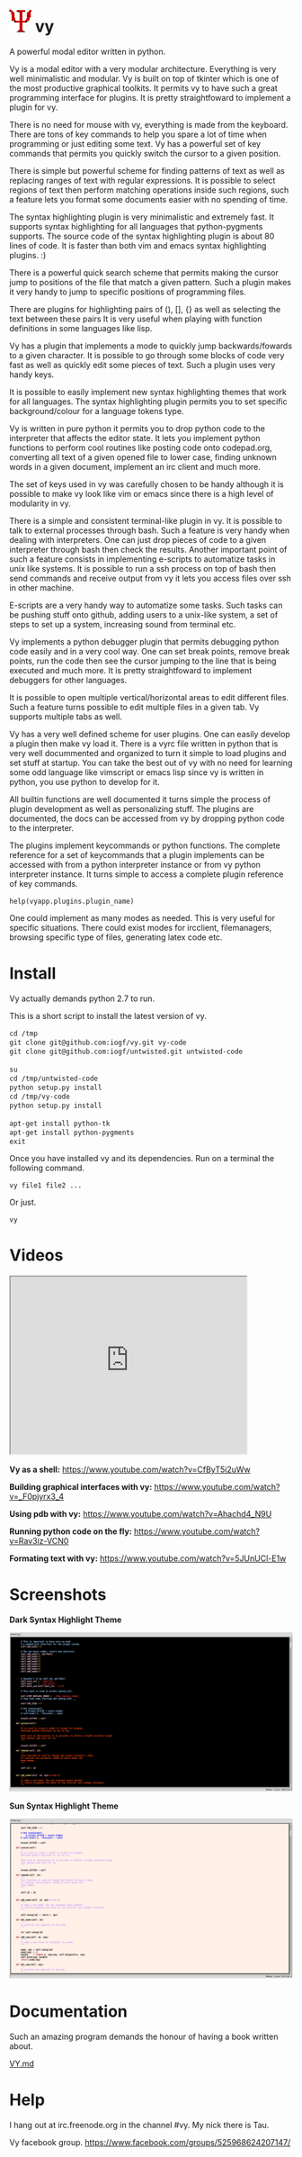 ![vy](vy.gif) vy
================

A powerful modal editor written in python.

Vy is a modal editor with a very modular architecture. Everything is very well minimalistic and modular. 
Vy is built on top of tkinter which is one of the most productive graphical toolkits. It permits vy
to have such a great programming interface for plugins. It is pretty straightfoward to implement a plugin for vy.

There is no need for mouse with vy, everything is made from the keyboard. There are tons of key commands to help 
you spare a lot of time when programming or just editing some text. Vy has a powerful set of key commands that
permits you quickly switch the cursor to a given position. 

There is simple but powerful scheme for finding patterns of text as well as replacing ranges of text with regular 
expressions. It is possible to select regions of text then perform matching operations inside such regions, 
such a feature lets you format some documents easier with no spending of time.

The syntax highlighting plugin is very minimalistic and extremely fast. It supports syntax highlighting 
for all languages that python-pygments supports. The source code of the syntax highlighting plugin is about 
80 lines of code. It is faster than both vim and emacs syntax highlighting plugins. :)

There is a powerful quick search scheme that permits making the cursor jump to positions of the file that match
a given pattern. Such a plugin makes it very handy to jump to specific positions of programming files.

There are plugins for highlighting pairs of (), [], {} as well as selecting the text between these pairs 
It is very useful when playing with function definitions in some languages like lisp.

Vy has a plugin that implements a mode to quickly jump backwards/fowards to a given character. It is possible
to go through some blocks of code very fast as well as quickly edit some pieces of text. Such a plugin
uses very handy keys.

It is possible to easily implement new syntax highlighting themes that work for all languages.
The syntax highlighting plugin permits you to set specific background/colour for a language tokens type.

Vy is written in pure python it permits you to drop python code to the interpreter that affects the editor state.
It lets you implement python functions to perform cool routines like posting code onto codepad.org, converting all text 
of a given opened file to lower case, finding unknown words in a given document, implement an irc client and much more.

The set of keys used in vy was carefully chosen to be handy although it is possible to make vy look like vim or emacs since
there is a high level of modularity in vy.

There is a simple and consistent terminal-like plugin in vy. It is possible to talk to external processes through bash.
Such a feature is very handy when dealing with interpreters. One can just drop pieces of code to a given interpreter 
through bash then check the results. Another important point of such a feature consists in implementing e-scripts 
to automatize tasks in unix like systems. It is possible to run a ssh process on top of bash then send commands and receive 
output from vy it lets you access files over ssh in other machine.

E-scripts are a very handy way to automatize some tasks. Such tasks can be pushing stuff onto github, adding users 
to a unix-like system, a set of steps to set up a system, increasing sound from terminal etc. 

Vy implements a python debugger plugin that permits debugging python code easily and in a very cool way. 
One can set break points, remove break points, run the code then see the cursor jumping to the line 
that is being executed and much more. It is pretty straightfoward to implement debuggers for other languages.

It is possible to open multiple vertical/horizontal areas to edit different files. Such a feature turns possible
to edit multiple files in a given tab. Vy supports multiple tabs as well.

Vy has a very well defined scheme for user plugins. One can easily develop a plugin then make vy load it.
There is a vyrc file written in python that is very well docummented and organized to turn it simple to load 
plugins and set stuff at startup. You can take the best out of vy with no need for learning some odd language
like vimscript or emacs lisp since vy is written in python, you use python to develop for it.

All builtin functions are well documented it turns simple the process of plugin development as well as personalizing stuff.
The plugins are documented, the docs can be accessed from vy by dropping python code to the interpreter.

The plugins implement keycommands or python functions. The complete reference for a set of keycommands that a plugin implements 
can be accessed with from a python interpreter instance or from vy python interpreter instance. It turns simple to access
a complete plugin reference of key commands.
    
    help(vyapp.plugins.plugin_name)


One could implement as many modes as needed. This is very useful for specific situations. There could exist modes 
for ircclient, filemanagers, browsing specific type of files, generating latex code etc.


Install
=======

Vy actually demands python 2.7 to run.

This is a short script to install the latest version of vy.

    cd /tmp
    git clone git@github.com:iogf/vy.git vy-code
    git clone git@github.com:iogf/untwisted.git untwisted-code 

    su
    cd /tmp/untwisted-code
    python setup.py install
    cd /tmp/vy-code
    python setup.py install

    apt-get install python-tk
    apt-get install python-pygments
    exit

    
Once you have installed vy and its dependencies.
Run on a terminal the following command.

    vy file1 file2 ...

Or just.

    vy


Videos
======




<iframe width="420" height="315"
src="http://www.youtube.com/embed/XGSy3_Czz8k?autoplay=1">
</iframe>


**Vy as a shell:**
https://www.youtube.com/watch?v=CfByT5i2uWw

**Building graphical interfaces with vy:**
https://www.youtube.com/watch?v=_F0pjyrx3_4

**Using pdb with vy:**
https://www.youtube.com/watch?v=Ahachd4_N9U

**Running python code on the fly:**
https://www.youtube.com/watch?v=Rav3iz-VCN0
    
**Formating text with vy:**
https://www.youtube.com/watch?v=5JUnUCl-E1w

Screenshots
===========

**Dark Syntax Highlight Theme**

![dark-theme](dark-theme.jpg)

**Sun Syntax Highlight Theme**

![sun-theme](sun-theme.jpg)


Documentation
=============

Such an amazing program demands the honour of having a book written about.

[VY.md](VY.md)


Help
====

I hang out at irc.freenode.org in the channel #vy.
My nick there is Tau.

Vy facebook group.
https://www.facebook.com/groups/525968624207147/














